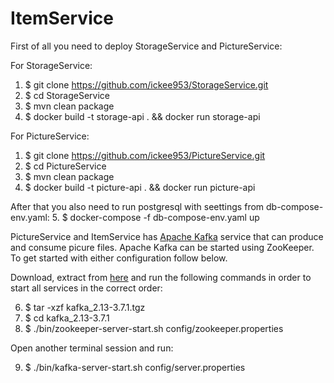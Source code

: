 # ItemService

First of all you need to deploy StorageService and PictureService:

For StorageService:
  1. $ git clone https://github.com/ickee953/StorageService.git
  2. $ cd StorageService
  3. $ mvn clean package
  4. $ docker build -t storage-api . && docker run storage-api

For PictureService:
  1. $ git clone https://github.com/ickee953/PictureService.git
  2. $ cd PictureService
  3. $ mvn clean package
  4. $ docker build -t picture-api . && docker run picture-api
     
After that you also need to run postgresql with seettings from db-compose-env.yaml:
  5. $ docker-compose -f db-compose-env.yaml up

PictureService and ItemService has [Apache Kafka](https://kafka.apache.org/quickstart) service that can produce and consume picure files. Apache Kafka can be started using ZooKeeper. To get started with either configuration follow below.

Download, extract from [here](https://www.apache.org/dyn/closer.cgi?path=/kafka/3.7.1/kafka_2.13-3.7.1.tgz) and run the following commands in order to start all services in the correct order:
  
  6. $ tar -xzf kafka_2.13-3.7.1.tgz
  7. $ cd kafka_2.13-3.7.1
  8. $ ./bin/zookeeper-server-start.sh config/zookeeper.properties

Open another terminal session and run:

  9. $ ./bin/kafka-server-start.sh config/server.properties
